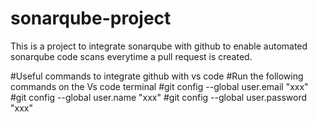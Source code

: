 # sonarqube-project

This is a project to integrate sonarqube with github to enable automated sonarqube code scans everytime a pull request is created. 

#Useful commands to integrate github with vs code 
#Run the following commands on the Vs code terminal
#git config --global user.email "xxx"
#git config --global user.name "xxx"
#git config --global user.password "xxx"

